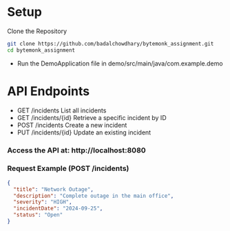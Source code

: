 # Setup
Clone the Repository
   ```bash
git clone https://github.com/badalchowdhary/bytemonk_assignment.git
cd bytemonk_assignment
```
- Run the DemoApplication file in demo/src/main/java/com.example.demo

# API Endpoints
- GET	/incidents	List all incidents
- GET	/incidents/{id}	Retrieve a specific incident by ID
- POST	/incidents	Create a new incident
- PUT	/incidents/{id}	Update an existing incident

### Access the API at: http://localhost:8080

### Request Example (POST /incidents) 
```json
{
  "title": "Network Outage",
  "description": "Complete outage in the main office",
  "severity": "HIGH",
  "incidentDate": "2024-09-25",
  "status": "Open"
}
```




